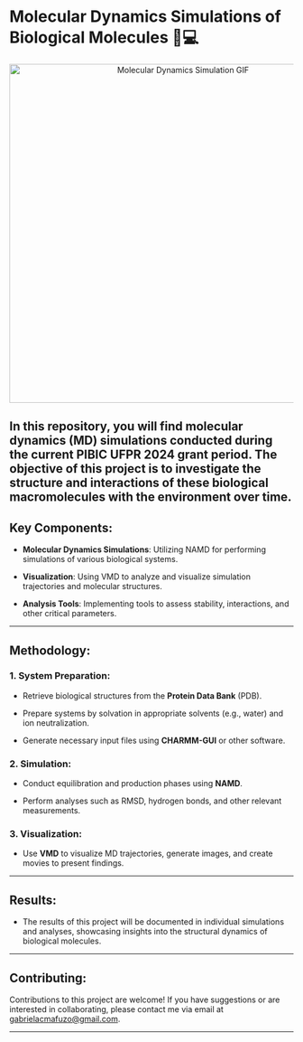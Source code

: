 #  Molecular Dynamics Simulations of Biological Molecules 🧬💻

<div align="center">
  <img src="https://github.com/gabimafuzo/NAMD/blob/eef890ad992f9ba255e50af4400bad1947774a50/HIV%20Protease%20-%205YOK/proteinacomp.gif" alt="Molecular Dynamics Simulation GIF" width="600px">
</div>

In this repository, you will find molecular dynamics (MD) simulations conducted during the current PIBIC UFPR 2024 grant period. The objective of this project is to investigate the structure and interactions of these biological macromolecules with the environment over time.
---

## **Key Components**:
- **Molecular Dynamics Simulations**: Utilizing NAMD for performing simulations of various biological systems.
  
- **Visualization**: Using VMD to analyze and visualize simulation trajectories and molecular structures.

- **Analysis Tools**: Implementing tools to assess stability, interactions, and other critical parameters.

---

## **Methodology**:

### **1. System Preparation**:
- Retrieve biological structures from the **Protein Data Bank** (PDB).
  
- Prepare systems by solvation in appropriate solvents (e.g., water) and ion neutralization.
  
- Generate necessary input files using **CHARMM-GUI** or other software.

### **2. Simulation**:
- Conduct equilibration and production phases using **NAMD**.
  
- Perform analyses such as RMSD, hydrogen bonds, and other relevant measurements.

### **3. Visualization**:
- Use **VMD** to visualize MD trajectories, generate images, and create movies to present findings.

---

## **Results**:
- The results of this project will be documented in individual simulations and analyses, showcasing insights into the structural dynamics of biological molecules.


---

## **Contributing**:
Contributions to this project are welcome! If you have suggestions or are interested in collaborating, please contact me via email at [gabrielacmafuzo@gmail.com](mailto:gabrielacmafuzo@gmail.com).

---
